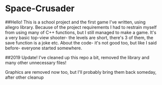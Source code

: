 # Space-Crusader

##Hello!
This is a school project and the first game I've written, using allegro library.
Because of the project requirements I had to restrain myself from using many of C++ functions, but I still managed to make a game.
It's a very basic top-view shooter- the levels are short, there's 3 of them, the save function is a joke etc.
About the code- it's not good too, but like I said before- everyone started somewhere.

##2019 Update!
I've cleaned up this repo a bit, removed the library and many other unnecessary files!

Graphics are removed now too, but I'll probably bring them back someday, after other cleanup
